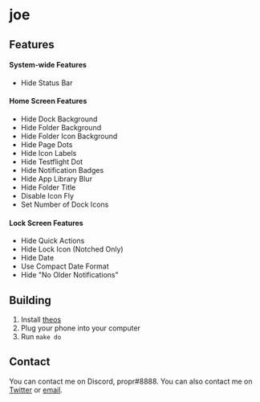 # joe

## Features
#### System-wide Features
* Hide Status Bar
#### Home Screen Features
* Hide Dock Background
* Hide Folder Background
* Hide Folder Icon Background
* Hide Page Dots
* Hide Icon Labels
* Hide Testflight Dot
* Hide Notification Badges
* Hide App Library Blur
* Hide Folder Title
* Disable Icon Fly
* Set Number of Dock Icons
#### Lock Screen Features
* Hide Quick Actions
* Hide Lock Icon (Notched Only)
* Hide Date
* Use Compact Date Format
* Hide "No Older Notifications"

## Building
1. Install [theos](https://github.com/theos/theos/wiki/Installation)
3. Plug your phone into your computer
4. Run `make do`

## Contact
You can contact me on Discord, propr#8888. You can also contact me on [Twitter](https://twitter.com/proprdev) or [email](mailto:propruhh@gmail.com).
